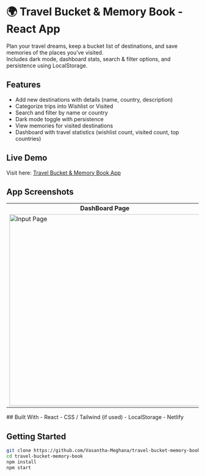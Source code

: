 # 🌍 Travel Bucket & Memory Book - React App
Plan your travel dreams, keep a bucket list of destinations, and save memories of the places you’ve visited.  
Includes dark mode, dashboard stats, search & filter options, and persistence using LocalStorage.

## Features
- Add new destinations with details (name, country, description)
- Categorize trips into Wishlist or Visited
- Search and filter by name or country
- Dark mode toggle with persistence
- View memories for visited destinations
- Dashboard with travel statistics (wishlist count, visited count, top countries)

## Live Demo
Visit here: [Travel Bucket & Memory Book App](https://travel-bucket-app.netlify.app/)

## App Screenshots
<table>
  <tr>
    <td align="center"><strong> DashBoard Page</strong></td>
  </tr>
  <tr>
    <td><img src="./assets/preview(2).png" alt="Input Page" width="500"/></td>
  </tr>
</table>
## Built With
- React
- CSS / Tailwind (if used)
- LocalStorage
- Netlify

## Getting Started
```bash
git clone https://github.com/Vasantha-Meghana/travel-bucket-memory-book.git
cd travel-bucket-memory-book
npm install
npm start
```
